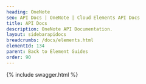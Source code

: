 ```yaml
---
heading: OneNote
seo: API Docs | OneNote | Cloud Elements API Docs
title: API Docs
description: OneNote API Documentation.
layout: sidebarapidocs
breadcrumbs: /docs/elements.html
elementId: 134
parent: Back to Element Guides
order: 90
---
```


{% include swagger.html %}
